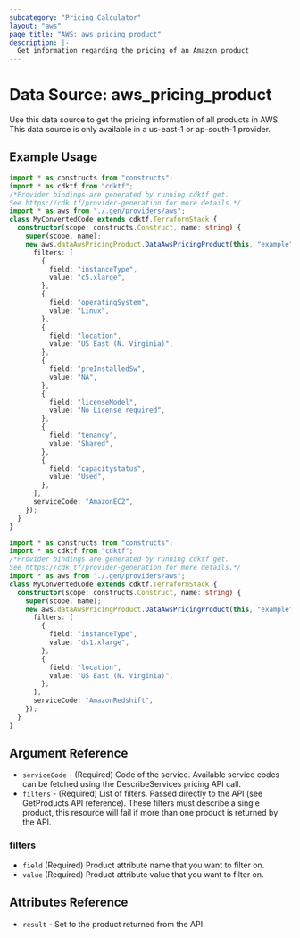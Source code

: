 ```yaml
---
subcategory: "Pricing Calculator"
layout: "aws"
page_title: "AWS: aws_pricing_product"
description: |-
  Get information regarding the pricing of an Amazon product
---
```


# Data Source: aws_pricing_product

Use this data source to get the pricing information of all products in AWS.
This data source is only available in a us-east-1 or ap-south-1 provider.

## Example Usage

```typescript
import * as constructs from "constructs";
import * as cdktf from "cdktf";
/*Provider bindings are generated by running cdktf get.
See https://cdk.tf/provider-generation for more details.*/
import * as aws from "./.gen/providers/aws";
class MyConvertedCode extends cdktf.TerraformStack {
  constructor(scope: constructs.Construct, name: string) {
    super(scope, name);
    new aws.dataAwsPricingProduct.DataAwsPricingProduct(this, "example", {
      filters: [
        {
          field: "instanceType",
          value: "c5.xlarge",
        },
        {
          field: "operatingSystem",
          value: "Linux",
        },
        {
          field: "location",
          value: "US East (N. Virginia)",
        },
        {
          field: "preInstalledSw",
          value: "NA",
        },
        {
          field: "licenseModel",
          value: "No License required",
        },
        {
          field: "tenancy",
          value: "Shared",
        },
        {
          field: "capacitystatus",
          value: "Used",
        },
      ],
      serviceCode: "AmazonEC2",
    });
  }
}

```

```typescript
import * as constructs from "constructs";
import * as cdktf from "cdktf";
/*Provider bindings are generated by running cdktf get.
See https://cdk.tf/provider-generation for more details.*/
import * as aws from "./.gen/providers/aws";
class MyConvertedCode extends cdktf.TerraformStack {
  constructor(scope: constructs.Construct, name: string) {
    super(scope, name);
    new aws.dataAwsPricingProduct.DataAwsPricingProduct(this, "example", {
      filters: [
        {
          field: "instanceType",
          value: "ds1.xlarge",
        },
        {
          field: "location",
          value: "US East (N. Virginia)",
        },
      ],
      serviceCode: "AmazonRedshift",
    });
  }
}

```

## Argument Reference

* `serviceCode` - (Required) Code of the service. Available service codes can be fetched using the DescribeServices pricing API call.
* `filters` - (Required) List of filters. Passed directly to the API (see GetProducts API reference). These filters must describe a single product, this resource will fail if more than one product is returned by the API.

### filters

* `field` (Required) Product attribute name that you want to filter on.
* `value` (Required) Product attribute value that you want to filter on.

## Attributes Reference

* `result` - Set to the product returned from the API.

<!-- cache-key: cdktf-0.17.0-pre.15 input-77a7426044b237e0e12fb417ff866f431dbec0e6e7b795fd4108f69667c14e1f -->